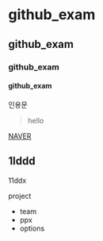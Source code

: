 # github_exam
## github_exam
### github_exam
#### github_exam

인용문
> hello

[NAVER](http://naver.com)

1lddd
---
11ddx

project
* team
* ppx
* options
